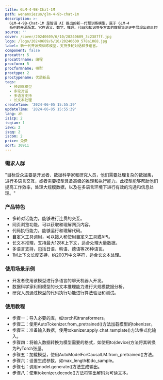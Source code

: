 ```yaml
---
title: GLM-4-9B-Chat-1M
path: wenanxiezuo/glm-4-9b-chat-1m
description: >-
  GLM-4-9B-Chat-1M 是智谱 AI 推出的新一代预训练模型，属于 GLM-4
  系列的开源版本。它在语义、数学、推理、代码和知识等多方面的数据集测评中展现出较高的性能。该模型不仅支持多轮对话，还具备网页浏览、代码执行、自定义工具调用和长文本推理等高级功能。支持包括日语、韩语、德语在内的26种语言，并特别推出了支持1M上下文长度的模型版本，适合需要处理大量数据和多语言环境的开发者和研究人员使用。
source: ''
cover: /cover/20240609/6/10/20240609_3c2387ff.jpg
logo: /logo/20240609/6/10/20240609_578a1068.jpg
label: 新一代开源预训练模型，支持多轮对话和多语言。
component: false
procattr: 5
procattrname: 编程
procform: 5
procformname: 模型
proctype: 2
proctypename: 优质新品
tags:
  - 预训练模型
  - 多轮对话
  - 多语言支持
  - 长文本处理
createTime: '2024-06-05 15:55:39'
updateTime: '2024-06-05 15:55:39'
lang: zh
isicp: 2
isqian: 1
iswx: 2
isqq: 2
iscom: 2
price: 免费
sort: 30911
---
```




### 需求人群
"目标受众主要是开发者、数据科学家和研究人员，他们需要处理复杂的数据集，进行多语言交互，或者需要模型具备高级的推理和执行能力。此模型能够帮助他们提高工作效率，处理大规模数据，以及在多语言环境下进行有效的沟通和信息处理。"

### 产品特色
* 多轮对话能力，能够进行连贯的交互。
* 网页浏览功能，可以获取和理解网页内容。
* 代码执行能力，能够运行和理解代码。
* 自定义工具调用，可以接入和使用自定义工具或API。
* 长文本推理，支持最大128K上下文，适合处理大量数据。
* 多语言支持，包括日语、韩语、德语等26种语言。
* 1M上下文长度支持，约200万中文字符，适合长文本处理。

### 使用场景示例
* 开发者使用该模型进行多语言的聊天机器人开发。
* 数据科学家利用模型的长文本推理能力进行大规模数据分析。
* 研究人员通过模型的代码执行功能进行算法验证和测试。

### 使用教程
* 步骤一：导入必要的库，如torch和transformers。
* 步骤二：使用AutoTokenizer.from_pretrained()方法加载模型的tokenizer。
* 步骤三：准备输入数据，使用tokenizer.apply_chat_template()方法格式化输入。
* 步骤四：将输入数据转换为模型需要的格式，如使用to(device)方法将其转换为PyTorch张量。
* 步骤五：加载模型，使用AutoModelForCausalLM.from_pretrained()方法。
* 步骤六：设置生成参数，如max_length和do_sample。
* 步骤七：调用model.generate()方法生成输出。
* 步骤八：使用tokenizer.decode()方法将输出解码为可读文本。

  
